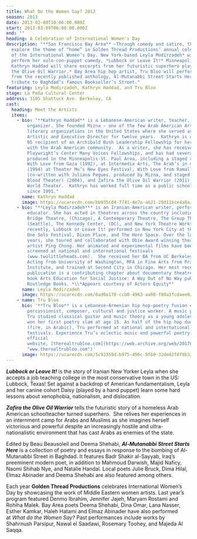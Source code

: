 ```yaml
---
title: What Do the Women Say? 2013
season: 2013
date: 2013-02-08T10:06:00.000Z
start: 2013-03-09T06:00:00.000Z
end: ""
heading: A Celebration of International Women's Day
description: "**San Francisco Bay Area** –Through comedy and satire, three women
  explore the theme of “home” in Golden Thread Productions’ annual celebration
  of the International Women’s Day. New York-based Leyla Modirzadeh* will
  perform her solo-con-puppet comedy, *Lubbock or Leave It!* Minneapolis-based
  Kathryn Haddad will share excerpts from her futuristic superhero play, *Zafira
  the Olive Oil Warrior.* Bay Area hip hop artist, Tru Bloo will perform poetry
  from the recently published anthology, Al-Mutanabbi Street Starts Here, a
  tribute to Baghdad’s famous Bookseller’s Street."
featuring: Leyla Modirzadeh, Kathryn Haddad, and Tru Bloo
stage: La Peña Cultural Center
address: 3105 Shattuck Ave. Berkeley, CA
cast:
  heading: Meet the Artists
  items:
    - bio: "**Kathryn Haddad** is a Lebanese-American writer, teacher, and community
        organizer. She founded Mizna – one of the few Arab American Arts and
        literary organizations in the United States where she served as its
        Artistic and Executive Director for twelve years.  Kathryn is a 2004 –
        05 recipient of an Archibald Bush Leadership Fellowship for her work
        with the Arab American community.  As a writer, she has received three
        Playwright’s Center Many Voices Fellowships, and has had several plays
        produced in the Minneapolis-St. Paul Area, including a staged reading of
        With Love from Gaza (1992), at Intermedia Arts, The Arab’s in my Head
        (1994) at Theater Mu’s New Eyes Festival, With Love from Ramallah
        (co-written with Juliana Pegues, produced by Mizna, and staged at Mixed
        Blood Theater) (2004), and Zafira the Olive Oil Warrior (2011) at Pangea
        World Theater.  Kathryn has worked full time as a public school teacher
        since 1991."
      name: Kathryn Haddad
      image: https://ucarecdn.com/bb935cd4-7741-4e7a-ab21-20d11bce4a8a/
    - bio: "**Leyla Modirzadeh*** is an Iranian-American writer, performer, and
        educator. She has acted in theatres across the country including Wisdom
        Bridge Theatre, (Chicago), A Contemporary Theatre, The Group Theatre,
        (Seattle), The Kennedy Center, (DC), and New York Theatre Workshop. Most
        recently, Lubbock or Leave It! performed in New York City at the Plus
        One Solo Festival, Dixon Place, and The Here Space. Over the last 17
        years, she toured and collaborated with Obie Award winning theatre
        artist Ping Chong. Her animated and experimental films have been
        screened at national and international festivals
        (www.twolittleheads.com).  She received her BA from UC Berkeley, MFA in
        Acting from University of Washington, MFA in Fine Arts from Pratt
        Institute, and trained at Second City in Chicago. Her most recent
        publication is a contributing chapter about documentary theatre in the
        book Arts Education for Social Justice: A Way Out of No Way published by
        Routledge Books. *\\*Appears courtesy of Actors Equity*"
      name: Leyla Modirzadeh
      image: https://ucarecdn.com/6ad6a178-ccb0-4963-aa08-f80a1fcdaee0/
    - name: Tru Bloo
      bio: '**Tru Bloo** is a Lebanese-Armenian hip hop-poetry fusion emcee,
        percussionist, composer, cultural and justice worker. A music prodigy,
        Tru studied classical guitar and music theory as a young adolescent and
        won her first poetry slam at age 15. As half of the hip hop duo, NaR
        (fire, in Arabic), Tru performed at national and international
        festivals. Experience Tru’s eclectic music and powerful poetry at her
        official
        website, [therealtrubloo.com](https://web.archive.org/web/20170927075150/ttp://www.therealtrubloo.com/
        "www.therealtrubloo.com")'
      image: https://ucarecdn.com/5c92359d-b975-496c-9fb9-32de82f4f6b3/
---
```

***Lubbock or Leave It!*** is the story of Iranian New Yorker Leyla when she accepts a job teaching college in the most conservative town in the US: Lubbock, Texas! Set against a backdrop of American fundamentalism, Leyla and her canine cohort Daisy (played by a hand puppet) learn some hard lessons about xenophobia, nationalism, and dislocation.

***Zafira the Olive Oil Warrior*** tells the futuristic story of a homeless Arab American schoolteacher turned superhero.  She relives her experiences in an internment camp for Arabs and Muslims as she imagines herself victorious and powerful despite an increasingly hostile and ultra-nationalistic environment that has cast Arabs as enemies of the state.

Edited by Beau Beausoleil and Deema Shehabi, ***Al-Mutanabbi Street Starts Here*** is a collection of poetry and essays in response to the bombing of Al-Mutanabbi Street in Baghdad. It features Badr Shakir al-Sayyab, Iraq’s preeminent modern poet, in addition to Mahmoud Darwish, Majid Naficy, Naomi Shihab Nye, and Natalie Handal. Local poets Julie Bruck, Dima Hilal, Elmaz Abinader and Deema Shehabi are also featured among others.

Each year **Golden Thread Productions** celebrates International Women’s Day by showcasing the work of Middle Eastern women artists. Last year’s program featured Denmo Ibrahim, Jennifer Jajeh, Maryam Rostami and Rohiha Malek. Bay Area poets Deema Shehabi, Dina Omar, Lana Nasser, Esther Kamkar, Haleh Hatami and Elmaz Abinader have also performed at *What do the Women Say?* Past performances include works by Shahrnush Parsipur, Nawal el Saadawi, Rosemary Toohey, and Majeda Al Saqqa.